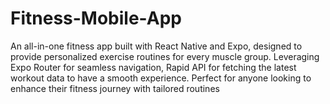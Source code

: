 # Fitness-Mobile-App
An all-in-one fitness app built with React Native and Expo, designed to provide personalized exercise routines for every muscle group. Leveraging Expo Router for seamless navigation, Rapid API for fetching the latest workout data to have a smooth experience. Perfect for anyone looking to enhance their fitness journey with tailored routines
